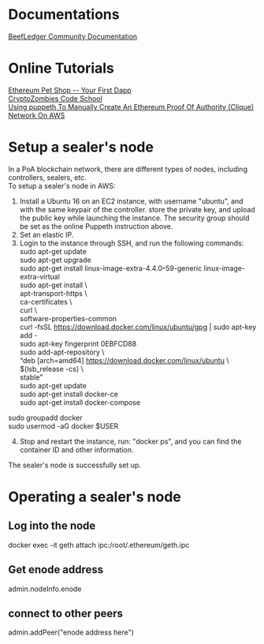 # Documentations 
[BeefLedger Community Documentation](https://hackmd.io/5g3l7aaXR-SfTGjM1W1ljA?both)  
# Online Tutorials
[Ethereum Pet Shop -- Your First Dapp](https://www.trufflesuite.com/tutorials/pet-shop)  
[CryptoZombies Code School](https://cryptozombies.io/)  
[Using puppeth To Manually Create An Ethereum Proof Of Authority (Clique) Network On AWS](https://medium.com/@collin.cusce/using-puppeth-to-manually-create-an-ethereum-proof-of-authority-clique-network-on-aws-ae0d7c906cce)  
# Setup a sealer's node
In a PoA blockchain network, there are different types of nodes, including controllers, sealers, etc.  
To setup a sealer's node in AWS:  
1. Install a Ubuntu 16 on an EC2 instance, with username "ubuntu", and with the same keypair of the controller. store the private key, and upload the public key while launching the instance. The security group should be set as the online Puppeth instruction above.  
2. Set an elastic IP.  
3. Login to the instance through SSH, and run the following commands:  
sudo apt-get update  
sudo apt-get upgrade  
sudo apt-get install linux-image-extra-4.4.0–59-generic linux-image-extra-virtual  
sudo apt-get install \  
 apt-transport-https \  
 ca-certificates \  
 curl \  
 software-properties-common  
curl -fsSL https://download.docker.com/linux/ubuntu/gpg | sudo apt-key add -  
sudo apt-key fingerprint 0EBFCD88  
sudo add-apt-repository \  
 “deb [arch=amd64] https://download.docker.com/linux/ubuntu \  
 $(lsb_release -cs) \  
 stable”  
sudo apt-get update  
sudo apt-get install docker-ce  
sudo apt-get install docker-compose  
  
sudo groupadd docker  
sudo usermod -aG docker $USER  
  
4. Stop and restart the instance, run: "docker ps", and you can find the container ID and other information.  
  
The sealer's node is successfully set up.  
  
# Operating a sealer's node
## Log into the node
docker exec -it <container ID> geth attach ipc:/root/.ethereum/geth.ipc  
## Get enode address  
admin.nodeInfo.enode  
## connect to other peers
admin.addPeer("enode address here")  


